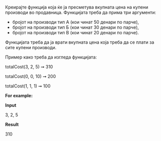 Креирајте функција која ќе ја пресметува вкупната цена на купени производи во продавница. Функцијата треба да прима три аргументи:

* бројот на производи тип А (кои чинат 50 денари по парче),
* бројот на производи тип Б (кои чинат 30 денари по парче),
* бројот на производи тип В (кои чинат 20 денари по парче).

Функцијата треба да ја врати вкупната цена која треба да се плати за сите купени производи.

Пример како треба да изгледа функцијата:

totalCost(3, 2, 5)  ➞ 310

totalCost(0, 0, 10) ➞ 200

totalCost(1, 1, 1)  ➞ 100

**For example:**

**Input**

3, 2, 5

**Result**

310